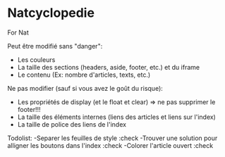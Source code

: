 # Natcyclopedie
For Nat

Peut être modifié sans "danger":
  - Les couleurs
  - La taille des sections (headers, aside, footer, etc.) et du iframe
  - Le contenu (Ex: nombre d'articles, texts, etc.)

Ne pas  modifier (sauf si vous avez le goût du risque):
  - Les propriétés de display (et le float et clear)
    => ne pas supprimer le footer!!!
  - La taille des éléments internes (liens des articles et liens sur l'index)
  - La taille de police des liens de l'index

Todolist:
  -Separer les feuilles de style :check
  -Trouver une solution pour alligner les boutons dans l'index :check
  -Colorer l'article ouvert :check
